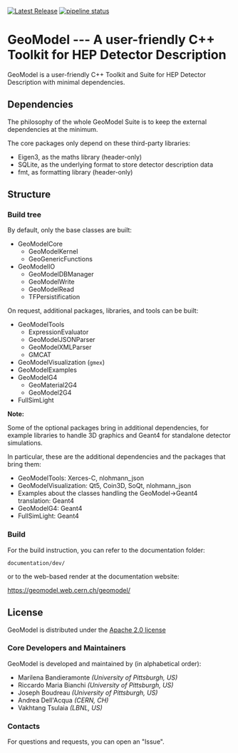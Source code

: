 [![Latest Release](https://gitlab.cern.ch/GeoModelDev/GeoModel/-/badges/release.svg)](https://gitlab.cern.ch/GeoModelDev/GeoModel/-/releases)
[![pipeline status](https://gitlab.cern.ch/GeoModelDev/GeoModel/badges/master/pipeline.svg)](https://gitlab.cern.ch/GeoModelDev/GeoModel/-/commits/master)

# GeoModel --- A user-friendly C++ Toolkit for HEP Detector Description

GeoModel is a user-friendly C++ Toolkit and Suite for HEP Detector Description with minimal dependencies.

## Dependencies

The philosophy of the whole GeoModel Suite is to keep the external dependencies at the minimum.

The core packages only depend on these third-party libraries:

- Eigen3, as the maths library (header-only)
- SQLite, as the underlying format to store detector description data
- fmt, as formatting library (header-only)



## Structure

### Build tree

By default, only the base classes are built:

- GeoModelCore
  - GeoModelKernel
  - GeoGenericFunctions
- GeoModelIO
  - GeoModelDBManager
  - GeoModelWrite
  - GeoModelRead
  - TFPersistification


On request, additional packages, libraries, and tools can be built:

- GeoModelTools
  - ExpressionEvaluator
  - GeoModelJSONParser
  - GeoModelXMLParser
  - GMCAT
- GeoModelVisualization (`gmex`)
- GeoModelExamples
- GeoModelG4
  - GeoMaterial2G4
  - GeoModel2G4
- FullSimLight

**Note:**

Some of the optional packages bring in additional dependencies, for example libraries to handle 3D graphics and Geant4 for standalone detector simulations.

In particular, these are the additional dependencies and the packages that bring them:

- GeoModelTools: Xerces-C, nlohmann_json
- GeoModelVisualization: Qt5, Coin3D, SoQt, nlohmann_json
- Examples about the classes handling the GeoModel->Geant4 translation: Geant4
- GeoModelG4: Geant4
- FullSimLight: Geant4


### Build

For the build instruction, you can refer to the documentation folder:

`documentation/dev/`

or to the web-based render at the documentation website:

https://geomodel.web.cern.ch/geomodel/



## License

GeoModel is distributed under the [Apache 2.0 license](LICENSE)

### Core Developers and Maintainers

GeoModel is developed and maintained by (in alphabetical order): 

- Marilena Bandieramonte *(University of Pittsburgh, US)*
- Riccardo Maria Bianchi *(University of Pittsburgh, US)*
- Joseph Boudreau *(University of Pittsburgh, US)*
- Andrea Dell'Acqua *(CERN, CH)*
- Vakhtang Tsulaia *(LBNL, US)*


### Contacts

For questions and requests, you can open an "Issue".




